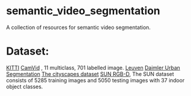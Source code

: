 # semantic_video_segmentation
A collection of resources for semantic video segmentation.

# Dataset:
[KITTI](http://www.cvlibs.net/datasets/kitti/)
[CamVid](http://mi.eng.cam.ac.uk/research/projects/VideoRec/CamVid/) , 11 multiclass, 701 labelled image.
[Leuven](http://riemenschneider.hayko.at/vision/dataset/task.php?did=39)
[Daimler Urban Segmentation](http://www.6d-vision.com/scene-labeling)
[The cityscapes dataset](http://www.cityscapes-dataset.net/)
[SUN RGB-D](http://rgbd.cs.princeton.edu/), The SUN dataset consists of 5285 training images and 5050 testing images with 37 indoor object classes.